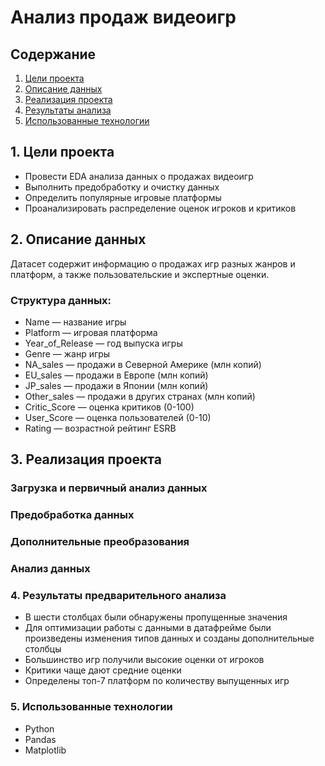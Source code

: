 # Анализ продаж видеоигр

## Содержание
1. [Цели проекта](#цели-проекта)  
2. [Описание данных](#описание-данных)  
3. [Реализация проекта](#реализация-проекта)  
4. [Результаты анализа](#результаты-анализа)  
5. [Использованные технологии](#использованные-технологии)  

<a id="цели-проекта"></a>
## 1. Цели проекта
- Провести EDA анализа данных о продажах видеоигр
- Выполнить предобработку и очистку данных
- Определить популярные игровые платформы
- Проанализировать распределение оценок игроков и критиков

<a id="описание-данных"></a>
## 2. Описание данных
Датасет содержит информацию о продажах игр разных жанров и платформ, а также пользовательские и экспертные оценки.

### Структура данных:
- Name — название игры
- Platform — игровая платформа
- Year_of_Release — год выпуска игры
- Genre — жанр игры
- NA_sales — продажи в Северной Америке (млн копий)
- EU_sales — продажи в Европе (млн копий)
- JP_sales — продажи в Японии (млн копий)
- Other_sales — продажи в других странах (млн копий)
- Critic_Score — оценка критиков (0-100)
- User_Score — оценка пользователей (0-10)
- Rating — возрастной рейтинг ESRB

<a id="реализация-проекта"></a>
## 3. Реализация проекта
### Загрузка и первичный анализ данных
### Предобработка данных
### Дополнительные преобразования
### Анализ данных

<a id="результаты-анализа"></a>
### 4. Результаты предварительного анализа
- В шести столбцах были обнаружены пропущенные значения
- Для оптимизации работы с данными в датафрейме были произведены
  изменения типов данных и созданы дополнительные столбцы
- Большинство игр получили высокие оценки от игроков
- Критики чаще дают средние оценки
- Определены топ-7 платформ по количеству выпущенных игр

<a id="использованные-технологии"></a>
### 5. Использованные технологии
- Python
- Pandas
- Matplotlib
